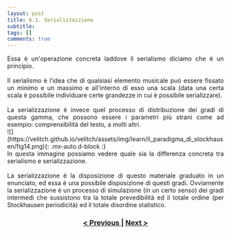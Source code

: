 ```yaml
---
layout: post
title: 6.1. Serializzazzione
subtitle:
tags: []
comments: true
---
```


<div style="text-align:justify;">
Essa è un'operazione concreta laddove il serialismo diciamo che è un principio.
<br>
<br>
Il serialismo è l’idea che di qualsiasi elemento musicale può essere fissato un minimo e un massimo e all'interno di esso una scala (data una certa scala è possibile individuare certe grandezze in cui è possibile serializzare).
<br>
<br>
La serializzazione è invece quel processo di distribuzione dei gradi di questa gamma, che possono essere i parametri più strani come ad esempio: comprensibilità del testo, a molti altri.
</div>
![](https://velitch.github.io/velitch/assets/img/learn/il_paradigma_di_stockhausen/fig14.png){: .mx-auto.d-block :}
<div style="text-align:justify;">
In questa immagine possiamo vedere quale sia la differenza concreta tra serialismo e serializzazione.
<br>
<br>
La serializzazione è la disposizione di questo materiale graduato in un enunciato, ed essa è una possibile disposizione di questi gradi. Ovviamente la serializzazione è un processo di simulazione (in un certo senso) dei gradi intermedi che sussistono tra la totale prevedibilità ed il totale ordine (per Stockhausen periodicità) ed il totale disordine statistico.
</div>
<h3 style="text-align:center">
<a href="https://velitch.github.io/velitch/2021-11-02-06_00_generalizzazioni_principi_costruttivi/">< Previous </a>
|
<a href="https://velitch.github.io/velitch/2021-11-02-06_02_genesi_della_forma/">Next ></a>
</h3>
